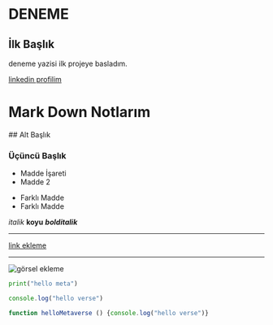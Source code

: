 # DENEME

## İlk Başlık

deneme yazisi ilk projeye basladım.

[linkedin profilim](https://www.linkedin.com/in/kemalgumustabak/)




# Mark Down Notlarım

## Alt Başlık

### Üçüncü Başlık

- Madde İşareti
- Madde 2

* Farklı Madde
* Farklı Madde

*italik* **koyu** ***bolditalik***

---

[link ekleme](https://typora.io)

---

![görsel ekleme](https://store.donanimhaber.com/16/a9/0b/16a90baeeb38274295269367f8758d8e.jpg)

```python
print("hello meta")
```
```javascript
console.log("hello verse")

function helloMetaverse () {console.log("hello verse")}

```

